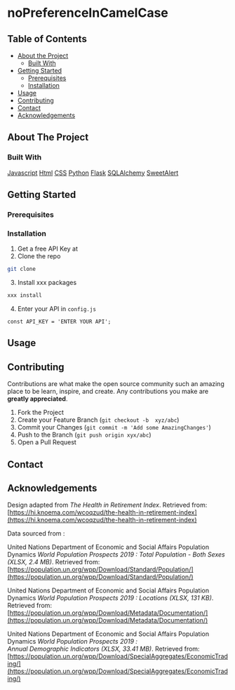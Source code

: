 # noPreferenceInCamelCase


<!-- TABLE OF CONTENTS -->
## Table of Contents

* [About the Project](#about-the-project)
  * [Built With](#built-with)
* [Getting Started](#getting-started)
  * [Prerequisites](#prerequisites)
  * [Installation](#installation)
* [Usage](#usage)
* [Contributing](#contributing)
* [Contact](#contact)
* [Acknowledgements](#acknowledgements)


<!-- ABOUT THE PROJECT -->
## About The Project


### Built With
 [Javascript](https://developer.mozilla.org/en-US/docs/Web/javascript)
 [Html](https://developer.mozilla.org/en-US/docs/Web/HTML)
 [CSS](https://developer.mozilla.org/en-US/docs/Web/CSS#:~:text=Cascading%20Style%20Sheets%20%28CSS%29%20is%20a%20stylesheet%20language,on%20paper%2C%20in%20speech%2C%20or%20on%20other%20media.)
 [Python](https://www.python.org/about/)
 [Flask](https://flask-doc.readthedocs.io/en/latest/)
 [SQLAlchemy](https://docs.sqlalchemy.org/en/13/)
 [SweetAlert](https://sweetalert.js.org/guides/)

<!-- GETTING STARTED -->
## Getting Started


### Prerequisites

### Installation

1. Get a free API Key at
2. Clone the repo
```sh
git clone
```
3. Install xxx packages
```sh
xxx install
```
4. Enter your API in `config.js`
```JS
const API_KEY = 'ENTER YOUR API';
```

<!-- USAGE EXAMPLES -->
## Usage


<!-- CONTRIBUTING -->
## Contributing

Contributions are what make the open source community such an amazing place to be learn, inspire, and create. Any contributions you make are **greatly appreciated**.

1. Fork the Project
2. Create your Feature Branch (`git checkout -b  xyz/abc`)
3. Commit your Changes (`git commit -m 'Add some AmazingChanges'`)
4. Push to the Branch (`git push origin xyx/abc`)
5. Open a Pull Request


<!-- CONTACT -->
## Contact



<!-- ACKNOWLEDGEMENTS -->
## Acknowledgements

Design adapted from _The Health in Retirement Index_. Retrieved from: [https://hi.knoema.com/wcoqzud/the-health-in-retirement-index](https://hi.knoema.com/wcoqzud/the-health-in-retirement-index)

Data sourced from :

United Nations Department of Economic and Social Affairs Population Dynamics _World Population Prospects 2019 : Total Population - Both Sexes (XLSX, 2.4 MB)_.  Retrieved from: [https://population.un.org/wpp/Download/Standard/Population/](https://population.un.org/wpp/Download/Standard/Population/)

United Nations Department of Economic and Social Affairs Population Dynamics _World Population Prospects 2019 : Locations (XLSX, 131 KB)_.  Retrieved from: [https://population.un.org/wpp/Download/Metadata/Documentation/](https://population.un.org/wpp/Download/Metadata/Documentation/)

United Nations Department of Economic and Social Affairs Population Dynamics _World Population Prospects 2019 : 	
Annual Demographic Indicators (XLSX, 33.41 MB)_.  Retrieved from: [https://population.un.org/wpp/Download/SpecialAggregates/EconomicTrading/](https://population.un.org/wpp/Download/SpecialAggregates/EconomicTrading/)



